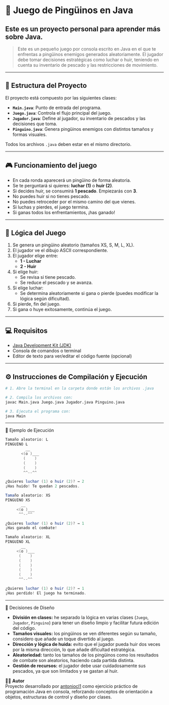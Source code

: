 # 🐧 Juego de Pingüinos en Java
## Este es un proyecto personal para aprender más sobre Java.

> Este es un pequeño juego por consola escrito en Java en el que te enfrentas a pingüinos enemigos generados aleatoriamente. El jugador debe tomar decisiones estratégicas como luchar o huir, teniendo en cuenta su inventario de pescado y las restricciones de movimiento.

---

## 📁 Estructura del Proyecto

El proyecto está compuesto por las siguientes clases:

- **`Main.java`**: Punto de entrada del programa.
- **`Juego.java`**: Controla el flujo principal del juego.
- **`Jugador.java`**: Define al jugador, su inventario de pescados y las decisiones que toma.
- **`Pinguino.java`**: Genera pingüinos enemigos con distintos tamaños y formas visuales.

Todos los archivos `.java` deben estar en el mismo directorio.

---

## 🎮 Funcionamiento del juego

- En cada ronda aparecerá un pingüino de forma aleatoria.
- Se te perguntará si quieres: **luchar (1)** o **huir (2)**.
- Si decides huir, se consumirá **1 pescado**. Empiezarás con **3**.
- No puedes huir si no tienes pescado.
- No puedes retroceder por el mismo camino del que vienes.
- Si luchas y pierdes, el juego termina.
- Si ganas todos los enfrentamientos, ¡has ganado!

---

## 🧠 Lógica del Juego

1. Se genera un pingüino aleatorio (tamaños XS, S, M, L, XL).
2. El jugador ve el dibujo ASCII correspondiente.
3. El jugador elige entre:
   - **1 - Luchar**
   - **2 - Huir**
4. Si elige huir:
   - Se revisa si tiene pescado.
   - Se reduce el pescado y se avanza.
5. Si elige luchar:
   - Se determina aleatoriamente si gana o pierde (puedes modificar la lógica según dificultad).
6. Si pierde, fin del juego.
7. Si gana o huye exitosamente, continúa el juego.

---

## 💻 Requisitos

- [Java Development Kit (JDK)](https://www.oracle.com/java/technologies/downloads/)
- Consola de comandos o terminal
- Editor de texto para ver/editar el código fuente (opcional)

---
## ⚙️ Instrucciones de Compilación y Ejecución

```bash
# 1. Abre la terminal en la carpeta donde están los archivos .java

# 2. Compila los archivos con:
javac Main.java Juego.java Jugador.java Pinguino.java

# 3. Ejecuta el programa con:
java Main
```

---

🧪 Ejemplo de Ejecución

```java
Tamaño aleatorio: L  
PINGUINO L  
         __  
       <(o )___  
        (    )  
        (    )  
        (    )  
        ^^--^^  

¿Quieres luchar (1) o huir (2)? → 2  
¡Has huido! Te quedan 2 pescados.  

Tamaño aleatorio: XS  
PINGUINO XS  
       __  
     <(o )___  
      ^^--^^  

¿Quieres luchar (1) o huir (2)? → 1  
¡Has ganado el combate!  

Tamaño aleatorio: XL  
PINGUINO XL  
       __  
     <(o )___  
      (    )  
      (    )  
      (    )  
      (    )  
      (    )  
      ^^--^^  

¿Quieres luchar (1) o huir (2)? → 1  
¡Has perdido! El juego ha terminado.
```

---

🧠 Decisiones de Diseño  
- **División en clases:** he separado la lógica en varias clases (`Juego`, `Jugador`, `Pinguino`) para tener un diseño limpio y facilitar futura edición del código.  
- **Tamaños visuales:** los pingüinos se ven diferentes según su tamaño, considero que añade un toque divertido al juego.  
- **Dirección y lógica de huida:** evito que el jugador pueda huir dos veces por la misma dirección, lo que añade dificultad estratégica.  
- **Aleatoriedad:** tanto los tamaños de los pingüinos como los resultados de combate son aleatorios, haciendo cada partida distinta.  
- **Gestión de recursos:** el jugador debe usar cuidadosamente sus pescados, ya que son limitados y se gastan al huir.  

👨‍💻 **Autor**  
Proyecto desarrollado por [antoniocl1](https://www.linkedin.com/in/antonio-jes%C3%BAs-cort%C3%A9s-l%C3%B3pez-502189348/) como ejercicio práctico de programación Java en consola, reforzando conceptos de orientación a objetos, estructuras de control y diseño por clases.
